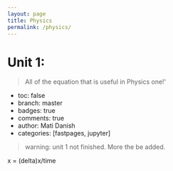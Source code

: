 ```yaml
---
layout: page
title: Physics
permalink: /physics/
---
```


# Unit 1:
> All of the equation that is useful in Physics one!'

- toc: false
- branch: master
- badges: true
- comments: true
- author: Mati Danish
- categories: [fastpages, jupyter]

> warning: unit 1 not finished. More the be added. 

x = (delta)x/time
